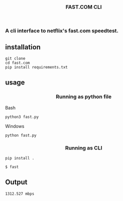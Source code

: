 <h3 align="center"> FAST.COM  CLI</h3>
<br>

### A cli interface to netflix's fast.com speedtest.


## installation

```
git clone 
cd fast.com
pip install requirements.txt
```

## usage

<h3 align="center"> Running as python file</h3>

Bash
```
python3 fast.py
```

Windows
``` 
python fast.py
```


<h3 align="center"> Running as CLI </h3>

```
pip install .

$ fast
```

## Output
  
```
1312.527 mbps
```